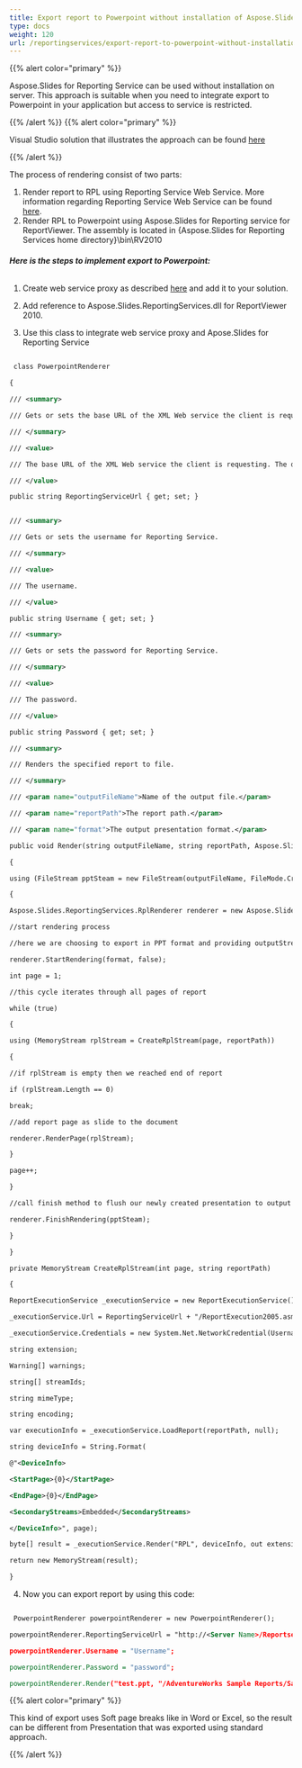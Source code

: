 ```yaml
---
title: Export report to Powerpoint without installation of Aspose.Slides.ReportingService on server
type: docs
weight: 120
url: /reportingservices/export-report-to-powerpoint-without-installation-of-aspose-slides-reportingservice-on-server/
---
```


{{% alert color="primary" %}} 

Aspose.Slides for Reporting Service can be used without installation on server. This approach is suitable when you need to integrate export to Powerpoint in your application but access to service is restricted.

{{% /alert %}} {{% alert color="primary" %}} 

Visual Studio solution that illustrates the approach can be found [here ](attachments/10289165/10453062.zip)

{{% /alert %}} 

The process of rendering consist of two parts: 

1. Render report to RPL using Reporting Service Web Service. More information regarding Reporting Service Web Service can be found [here](http://technet.microsoft.com/en-us/library/ms152787.aspx).
1. Render RPL to Powerpoint using Aspose.Slides for Reporting service for ReportViewer. The assembly is located in ﻿﻿﻿﻿﻿{Aspose.Slides for Reporting Services home directory}\bin\RV2010  
###### **Here is the steps to implement export to Powerpoint:**
 1) Create web service proxy as described [here](http://technet.microsoft.com/en-us/library/ms155134.aspx) and add it to your solution.

 2) Add reference to Aspose.Slides.ReportingServices.dll for ReportViewer 2010.

 3) Use this class to integrate web service proxy and Apose.Slides for Reporting Service

``` xml

 class PowerpointRenderer

{

/// <summary>

/// Gets or sets the base URL of the XML Web service the client is requesting.

/// </summary>

/// <value>

/// The base URL of the XML Web service the client is requesting. The default is a System.String.Empty.

/// </value>

public string ReportingServiceUrl { get; set; }


/// <summary>

/// Gets or sets the username for Reporting Service.

/// </summary>

/// <value>

/// The username.

/// </value>

public string Username { get; set; }

/// <summary>

/// Gets or sets the password for Reporting Service.

/// </summary>

/// <value>

/// The password.

/// </value>

public string Password { get; set; }

/// <summary>

/// Renders the specified report to file.

/// </summary>

/// <param name="outputFileName">Name of the output file.</param>

/// <param name="reportPath">The report path.</param>

/// <param name="format">The output presentation format.</param>

public void Render(string outputFileName, string reportPath, Aspose.Slides.ReportingServices.OutputPresentationFormat format)

{

using (FileStream pptSteam = new FileStream(outputFileName, FileMode.Create))

{

Aspose.Slides.ReportingServices.RplRenderer renderer = new Aspose.Slides.ReportingServices.RplRenderer();

//start rendering process

//here we are choosing to export in PPT format and providing outputStream

renderer.StartRendering(format, false);

int page = 1;

//this cycle iterates through all pages of report

while (true)

{

using (MemoryStream rplStream = CreateRplStream(page, reportPath))

{

//if rplStream is empty then we reached end of report

if (rplStream.Length == 0)

break;

//add report page as slide to the document

renderer.RenderPage(rplStream);

}

page++;

}

//call finish method to flush our newly created presentation to output stream

renderer.FinishRendering(pptSteam);

}

}

private MemoryStream CreateRplStream(int page, string reportPath)

{

ReportExecutionService _executionService = new ReportExecutionService();

_executionService.Url = ReportingServiceUrl + "/ReportExecution2005.asmx";

_executionService.Credentials = new System.Net.NetworkCredential(Username, Password, string.Empty);

string extension;

Warning[] warnings;

string[] streamIds;

string mimeType;

string encoding;

var executionInfo = _executionService.LoadReport(reportPath, null);

string deviceInfo = String.Format(

@"<DeviceInfo>

<StartPage>{0}</StartPage>

<EndPage>{0}</EndPage>

<SecondaryStreams>Embedded</SecondaryStreams>

</DeviceInfo>", page);

byte[] result = _executionService.Render("RPL", deviceInfo, out extension, out mimeType, out encoding, out warnings, out streamIds);

return new MemoryStream(result);

}

```

 4) Now you can export report by using this code:

``` xml

 PowerpointRenderer powerpointRenderer = new PowerpointRenderer();

powerpointRenderer.ReportingServiceUrl = "http://<Server Name>/Reportserver";

powerpointRenderer.Username = "Username";

powerpointRenderer.Password = "password";

powerpointRenderer.Render("test.ppt, "/AdventureWorks Sample Reports/Sales Order Detail SQL2008R2", Aspose.Slides.ReportingServices.OutputPresentationFormat.Ppt);

```

{{% alert color="primary" %}} 

This kind of export uses Soft page breaks like in Word or Excel, so the result can be different from Presentation that was exported using standard approach.

{{% /alert %}}
